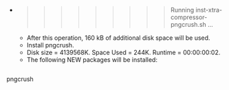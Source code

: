 * >>>>>>>>> Running inst-xtra-compressor-pngcrush.sh ...
  * After this operation, 160 kB of additional disk space will be used.
  * Install pngcrush.
  * Disk size = 4139568K. Space Used = 244K. Runtime = 00:00:00:02.
  * The following NEW packages will be installed:
  ```bash
pngcrush
  ```

